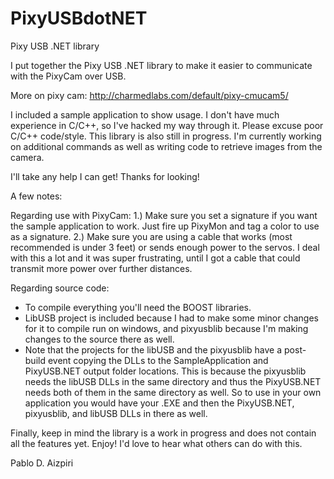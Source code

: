 # PixyUSBdotNET
Pixy USB .NET library

I put together the Pixy USB .NET library to make it easier to communicate with the PixyCam over USB. 

More on pixy cam: http://charmedlabs.com/default/pixy-cmucam5/

I included a sample application to show usage. I don't have much experience in C/C++, so I've hacked my way through it. Please excuse poor C/C++ code/style.
This library is also still in progress. I'm currently working on additional commands as well as writing code to retrieve images from the camera.

I'll take any help I can get! Thanks for looking!

A few notes:

Regarding use with PixyCam:
1.) Make sure you set a signature if you want the sample application to work. Just fire up PixyMon and tag a color to use as a signature.
2.) Make sure you are using a cable that works (most recommended is under 3 feet) or sends enough power to the servos. I deal with this a lot and it was super frustrating, until I got a cable that could transmit more power over further distances.

Regarding source code:
- To compile everything you'll need the BOOST libraries. 
- LibUSB project is included because I had to make some minor changes for it to compile run on windows, and pixyusblib because I'm making changes to the source there as well.
- Note that the projects for the libUSB and the pixyusblib have a post-build event copying the DLLs to the SampleApplication and PixyUSB.NET output folder locations. This is because the pixyusblib needs the libUSB DLLs in the same directory and thus the PixyUSB.NET needs both of them in the same directory as well. So to use in your own application you would have your .EXE and then the PixyUSB.NET, pixyusblib, and libUSB DLLs in there as well.

Finally, keep in mind the library is a work in progress and does not contain all the features yet. Enjoy! I'd love to hear what others can do with this.

Pablo D. Aizpiri
